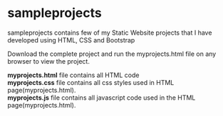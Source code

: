 # sampleprojects
sampleprojects contains few of my Static Website projects that I have developed using HTML, CSS and Bootstrap

Download the complete project and run the myprojects.html file on any browser to view the project.

**myprojects.html** file contains all HTML code <br />
**myprojects.css** file contains all css styles used in HTML page(myprojects.html). <br />
**myprojects.js** file contains all javascript code used in the HTML page(myprojects.html).

